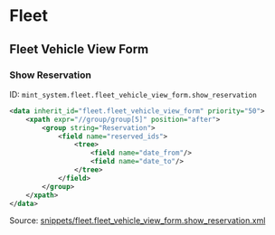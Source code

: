 # Fleet
## Fleet Vehicle View Form  
### Show Reservation  
ID: `mint_system.fleet.fleet_vehicle_view_form.show_reservation`  
```xml
<data inherit_id="fleet.fleet_vehicle_view_form" priority="50">
    <xpath expr="//group/group[5]" position="after">
        <group string="Reservation">
            <field name="reserved_ids">
                <tree>
                    <field name="date_from"/>
                    <field name="date_to"/>
                </tree>
            </field>
        </group>
    </xpath>
</data>

```
Source: [snippets/fleet.fleet_vehicle_view_form.show_reservation.xml](https://github.com/Mint-System/Odoo-Build/tree/16.0/snippets/fleet.fleet_vehicle_view_form.show_reservation.xml)

